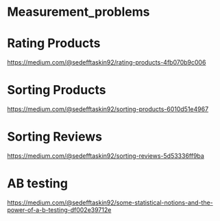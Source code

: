 # Measurement_problems
# Rating Products
https://medium.com/@sedefftaskin92/rating-products-4fb070b9c006
# Sorting Products
https://medium.com/@sedefftaskin92/sorting-products-6010d51e4967
# Sorting Reviews
https://medium.com/@sedefftaskin92/sorting-reviews-5d53336ff9ba
# AB testing
https://medium.com/@sedefftaskin92/some-statistical-notions-and-the-power-of-a-b-testing-df002e39712e
